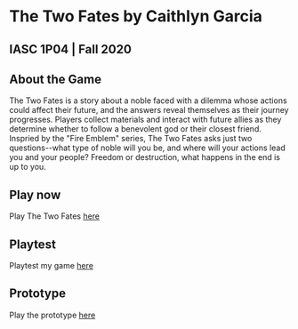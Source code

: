 # The Two Fates by Caithlyn Garcia
## IASC 1P04 | Fall 2020

## About the Game

The Two Fates is a story about a noble faced with a dilemma whose actions could affect their future, and the answers reveal themselves as their journey progresses. Players collect materials and interact with future allies as they determine whether to follow a benevolent god or their closest friend. Inspried by the "Fire Emblem" series, The Two Fates asks just two questions--what type of noble will you be, and where will your actions lead you and your people? Freedom or destruction, what happens in the end is up to you.

## Play now

Play The Two Fates [here](final_build/TheTwoFatesFinal.html)

## Playtest

Playtest my game [here](playtest/playtest)

## Prototype

Play the prototype [here](prototype/Caithlyn_TwineGamePrototype.html)

